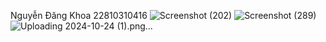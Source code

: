 Nguyễn Đăng Khoa 22810310416
![Screenshot (202)](https://github.com/user-attachments/assets/065e11a4-a6e3-4913-b3ba-8e74e9a4eae9)
![Screenshot (289)](https://github.com/user-attachments/assets/fbafc625-b4d2-4715-997f-74dcd01357b7)
![Uploading 2024-10-24 (1).png…]()
